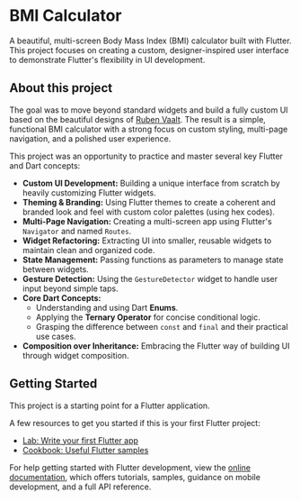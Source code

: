 # BMI Calculator

A beautiful, multi-screen Body Mass Index (BMI) calculator built with Flutter. This project focuses on creating a custom, designer-inspired user interface to demonstrate Flutter's flexibility in UI development.

## About this project

The goal was to move beyond standard widgets and build a fully custom UI based on the beautiful designs of [Ruben Vaalt](https://dribbble.com/shots/4585382-Simple-BMI-Calculator). The result is a simple, functional BMI calculator with a strong focus on custom styling, multi-page navigation, and a polished user experience.

This project was an opportunity to practice and master several key Flutter and Dart concepts:

* **Custom UI Development:** Building a unique interface from scratch by heavily customizing Flutter widgets.
* **Theming & Branding:** Using Flutter themes to create a coherent and branded look and feel with custom color palettes (using hex codes).
* **Multi-Page Navigation:** Creating a multi-screen app using Flutter's `Navigator` and named `Routes`.
* **Widget Refactoring:** Extracting UI into smaller, reusable widgets to maintain clean and organized code.
* **State Management:** Passing functions as parameters to manage state between widgets.
* **Gesture Detection:** Using the `GestureDetector` widget to handle user input beyond simple taps.
* **Core Dart Concepts:**
    * Understanding and using Dart **Enums**.
    * Applying the **Ternary Operator** for concise conditional logic.
    * Grasping the difference between `const` and `final` and their practical use cases.
* **Composition over Inheritance:** Embracing the Flutter way of building UI through widget composition.
  
## Getting Started

This project is a starting point for a Flutter application.

A few resources to get you started if this is your first Flutter project:

- [Lab: Write your first Flutter app](https://docs.flutter.dev/get-started/codelab)
- [Cookbook: Useful Flutter samples](https://docs.flutter.dev/cookbook)

For help getting started with Flutter development, view the
[online documentation](https://docs.flutter.dev/), which offers tutorials,
samples, guidance on mobile development, and a full API reference.
